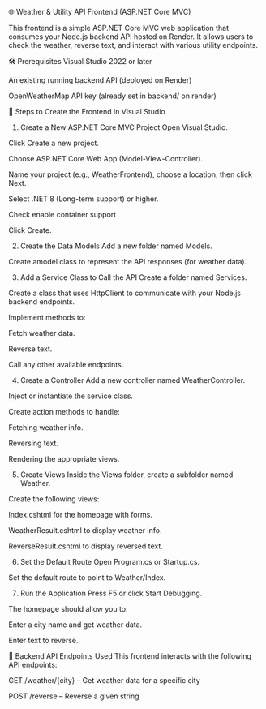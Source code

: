 🌐 Weather & Utility API Frontend (ASP.NET Core MVC)

This frontend is a simple ASP.NET Core MVC web application that consumes your Node.js backend API hosted on Render. It allows users to check the weather, reverse text, and interact with various utility endpoints.

🛠️ Prerequisites
Visual Studio 2022 or later

An existing running backend API (deployed on Render)

OpenWeatherMap API key (already set in backend/ on render)

🧰 Steps to Create the Frontend in Visual Studio
1. Create a New ASP.NET Core MVC Project
Open Visual Studio.

Click Create a new project.

Choose ASP.NET Core Web App (Model-View-Controller).

Name your project (e.g., WeatherFrontend), choose a location, then click Next.

Select .NET 8 (Long-term support) or higher.

Check enable container support

Click Create.

2. Create the Data Models
Add a new folder named Models.

Create amodel class to represent the API responses (for weather data).

3. Add a Service Class to Call the API
Create a folder named Services.

Create a class that uses HttpClient to communicate with your Node.js backend endpoints.

Implement methods to:

Fetch weather data.

Reverse text.

Call any other available endpoints.

4. Create a Controller
Add a new controller named WeatherController.

Inject or instantiate the service class.

Create action methods to handle:

Fetching weather info.

Reversing text.

Rendering the appropriate views.

5. Create Views
Inside the Views folder, create a subfolder named Weather.

Create the following views:

Index.cshtml for the homepage with forms.

WeatherResult.cshtml to display weather info.

ReverseResult.cshtml to display reversed text.

6. Set the Default Route
Open Program.cs or Startup.cs.

Set the default route to point to Weather/Index.

7. Run the Application
Press F5 or click Start Debugging.

The homepage should allow you to:

Enter a city name and get weather data.

Enter text to reverse.

🔄 Backend API Endpoints Used
This frontend interacts with the following API endpoints:

GET /weather/{city} – Get weather data for a specific city

POST /reverse – Reverse a given string
